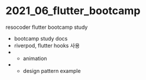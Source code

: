 # 2021_06_flutter_bootcamp
resocoder flutter bootcamp study

- bootcamp study docs
- riverpod, flutter hooks 사용
- + animation
- + design pattern example
